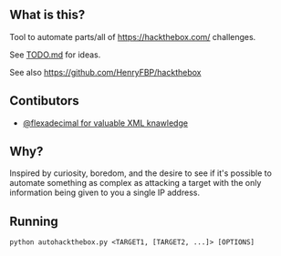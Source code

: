 ## What is this?

Tool to automate parts/all of <https://hackthebox.com/> challenges.

See [TODO.md](./TODO.md) for ideas.

See also <https://github.com/HenryFBP/hackthebox>

## Contibutors

- [@flexadecimal for valuable XML knawledge](http://github.com/flexadecimal)

## Why?

Inspired by curiosity, boredom, and the desire to see if it's possible to automate something as complex as attacking a target with the only information being given to you a single IP address.

## Running

    python autohackthebox.py <TARGET1, [TARGET2, ...]> [OPTIONS]
